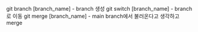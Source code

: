git branch [branch_name] - branch 생성
git switch [branch_name] - branch로 이동
git merge [branch_name] - main branch에서 불러온다고 생각하고 merge

